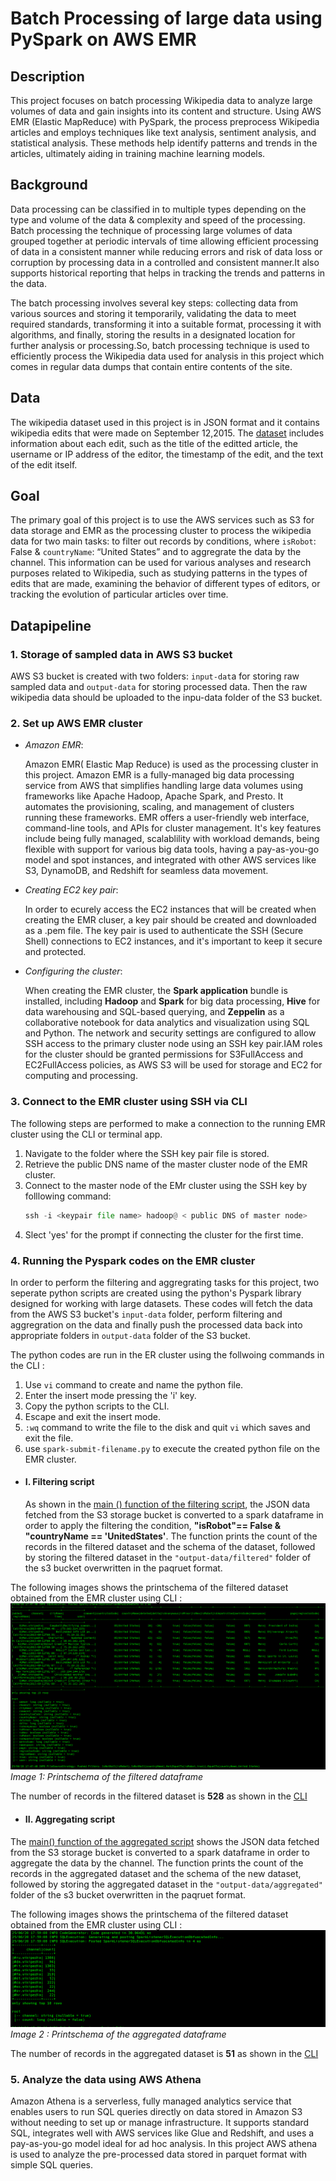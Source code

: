 # Batch Processing of large data using PySpark on AWS EMR

## Description 
This project focuses on batch processing Wikipedia data to analyze large volumes of data and gain insights into its content and structure. Using AWS EMR (Elastic MapReduce) with PySpark, the process preprocess Wikipedia articles and employs techniques like text analysis, sentiment analysis, and statistical analysis. These methods help identify patterns and trends in the articles, ultimately aiding in training machine learning models.

## Background 
Data processing can be classified in to multiple types depending on the type and volume of the data & complexity and speed of the processing. Batch processing the technique of processing large volumes of data grouped together at periodic intervals of time allowing efficient processing of data in a consistent manner while reducing errors and risk of data loss or corruption by processing data in a controlled and consistent manner.It also  supports historical reporting that helps in tracking the trends and patterns in the data. 

The batch processing involves several key steps: collecting data from various sources and storing it temporarily, validating the data to meet required standards, transforming it into a suitable format, processing it with algorithms, and finally, storing the results in a designated location for further analysis or processing.So, batch processing technique is used to efficiently process the Wikipedia data used for analysis in this project which comes in regular data dumps that contain entire contents of the site. 

## Data
The wikipedia dataset used in this project is in JSON format and it contains wikipedia edits that were made on September 12,2015. 
The [dataset](Data/wikiticker-2015-09-12-sampled.json) includes information about each edit, such as the title of the editted article, the
username or IP address of the editor, the timestamp of the edit, and the text of the edit itself. 

## Goal 
The primary goal of this project is to use the AWS services such as S3 for data storage and EMR as the processing cluster to process the wikipedia data for two main tasks: to filter out records by  conditions, where `isRobot`: False & `countryName`: “United States” and to aggregrate the data by the channel.
This information can be used for various analyses and research purposes related to Wikipedia, such as studying patterns in the types of edits that are made, examining the behavior of different types of editors, or tracking the evolution of particular articles over time.

## Datapipeline 

### 1. Storage of sampled data in AWS S3 bucket 
AWS S3 bucket is created with two folders: `input-dat`a for storing raw sampled data and `output-data` for storing processed data. Then the raw wikipedia data should be uploaded to the inpu-data folder of the S3 bucket.

### 2. Set up AWS EMR cluster 

- *Amazon EMR*:

  Amazon EMR( Elastic Map Reduce) is used as the processing cluster in this project. Amazon EMR is a fully-managed big data processing service from AWS that simplifies handling large data volumes using frameworks like Apache Hadoop, Apache Spark, and Presto. It automates the provisioning, scaling, and management of clusters running these frameworks. EMR offers a user-friendly web interface, command-line tools, and APIs for cluster management. It's key features include being fully managed, scalablility with workload demands, being flexible with support for various big data tools, having a pay-as-you-go model and spot instances, and integrated with other AWS services like S3, DynamoDB, and Redshift for seamless data movement.

 - *Creating EC2 key pair*:
   
   In order to ecurely access the EC2 instances that will be created when creating the EMR cluser, a key pair should be created and downloaded as a .pem file. The key pair is used to authenticate the SSH (Secure Shell) connections to EC2 instances, and it's important to keep it secure and protected.

- *Configuring the cluster*:
  
  When creating the EMR cluster, the **Spark application** bundle is installed, including **Hadoop** and **Spark** for big data processing, **Hive** for data warehousing and SQL-based querying, and **Zeppelin** as a collaborative notebook for data analytics and visualization using SQL and Python. The network and security settings are configured to allow SSH access to the primary cluster node using an SSH key pair.IAM roles for the cluster should be granted permissions for S3FullAccess and EC2FullAccess policies, as AWS S3 will be used for storage and EC2 for computing and processing.

### 3. Connect to the EMR cluster using SSH via CLI

The following  steps are performed to make a connection to the running EMR cluster using the CLI or terminal app.
1. Navigate to the folder where the SSH key pair file is stored.
2. Retrieve the public DNS name of the master cluster node of the EMR cluster.
3. Connect to the master node of the EMr cluster using the SSH key by folllowing command:
   ```python
   ssh -i <keypair file name> hadoop@ < public DNS of master node>
   ```
4. Slect 'yes' for the prompt if connecting the cluster for the first time.

### 4. Running the Pyspark codes on the EMR cluster
In order to perform the filtering and aggregrating tasks for this project, two seperate python scripts are created using the python's Pyspark library designed for working with large datasets. These codes will fetch the data from the AWS S3 bucket's `input-data` folder, perform filtering and aggregration on the data and finally push the processed data back into appropriate folders in `output-data` folder of the S3 bucket.

The python codes are run in the ER cluster using the follwoing commands in the CLI : 
1. Use `vi` command to create and name the python file.
2. Enter the insert mode pressing the 'i' key.
3. Copy the python scripts to the CLI.
4. Escape and exit the insert mode.
5. `:wq` command to write the file to the disk and quit `vi` which saves and exit the file.
6. use `spark-submit-filename.py` to execute the created python file on the EMR cluster.

- #### I. Filtering script
  As shown in the [main () function of the filtering script](codes/main.py), the JSON data fetched from the S3 storage bucket is converted to a spark dataframe in order to apply the filtering the condition, **"isRobot"== False & "countryName == 'UnitedStates'**. The function prints the count of the records in the filtered dataset and the schema of the dataset, followed by storing the filtered dataset in the `"output-data/filtered"` folder of the s3 bucket overwritten in the paqruet format.
  
The following images shows the printschema of the filtered dataset obtained from the EMR cluster using CLI : 
![image2](Images/2.png)
           *Image 1: Printschema of the filtered dataframe* 
 
 The number of records in the filtered dataset is **528** as shown in the [CLI](Images/4.png)
   
- #### II. Aggregating script
The [main() function of the aggregated script](codes/aggregation.py) shows the JSON data fetched from the S3 storage bucket is converted to a spark dataframe in order to aggregate the data by the channel. The function prints the count of the records in the aggregated dataset and the schema of the new dataset, followed by storing the aggregated dataset in the `"output-data/aggregated"` folder of the s3 bucket overwritten in the paqruet format.
  
The following images shows the printschema of the filtered dataset obtained from the EMR cluster using CLI : 
![image2](Images/5.png)
                  *Image 2 : Printschema of the aggregated dataframe*
                  
 
 The number of records in the aggregated dataset is **51** as shown in the [CLI](Images/3.png)

### 5. Analyze the data using AWS Athena 

Amazon Athena is a serverless, fully managed analytics service that enables users to run SQL queries directly on data stored in Amazon S3 without needing to set up or manage infrastructure. It supports standard SQL, integrates well with AWS services like Glue and Redshift, and uses a pay-as-you-go model ideal for ad hoc analysis. In this project AWS athena is used to analyze the pre-processed data stored in parquet format with simple SQL queries. 









 
